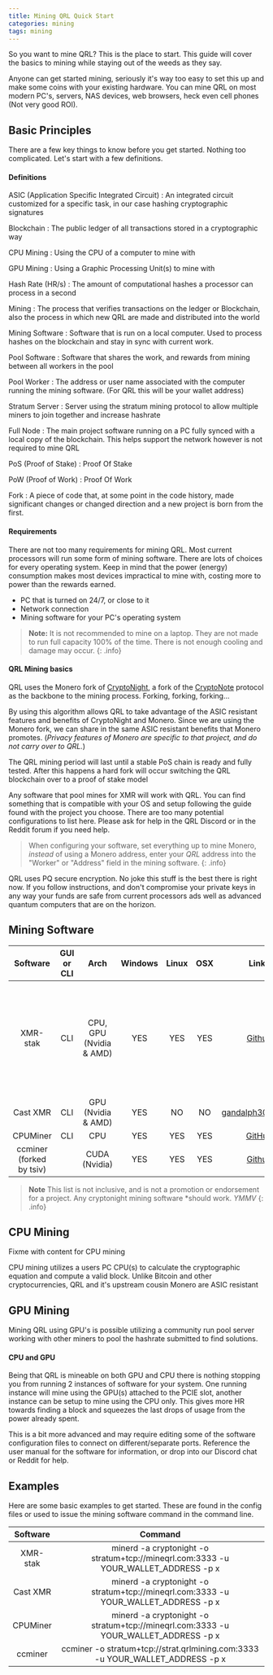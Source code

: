 ```yaml
---
title: Mining QRL Quick Start
categories: mining
tags: mining
---
```



So you want to mine QRL? This is the place to start. This guide will cover the basics to mining while staying out of the weeds as they say.

Anyone can get started mining, seriously it's way too easy to set this up and make some coins with your existing hardware. You can mine QRL on most modern PC's, servers, NAS devices, web browsers, heck even cell phones (Not very good ROI). 


## Basic Principles

There are a few key things to know before you get started. Nothing too complicated. Let's start with a few definitions.

#### Definitions

ASIC (Application Specific Integrated Circuit)
: An integrated circuit customized for a specific task, in our case hashing cryptographic signatures


Blockchain
: The public ledger of all transactions stored in a cryptographic way


CPU Mining
: Using the CPU of a computer to mine with


GPU Mining
: Using a Graphic Processing Unit(s) to mine with


Hash Rate (HR/s)
: The amount of computational hashes a processor can process in a second


Mining
: The process that verifies transactions on the ledger or Blockchain, also the process in which new QRL are made and distributed into the world


Mining Software
: Software that is run on a local computer. Used to process hashes on the blockchain and stay in sync with current work.


Pool Software
: Software that shares the work, and rewards from mining between all workers in the pool


Pool Worker
: The address or user name associated with the computer running the mining software. (For QRL this will be your wallet address)	


Stratum Server
: Server using the stratum mining protocol to allow multiple miners to join together and increase hashrate


Full Node
: The main project software running on a PC fully synced with a local copy of the blockchain. This helps support the network however is not required to mine QRL


PoS (Proof of Stake)
: Proof Of Stake


PoW (Proof of Work)
: Proof Of Work


Fork
: A piece of code that, at some point in the code history, made significant changes or changed direction and a new project is born from the first.


#### Requirements

There are not too many requirements for mining QRL. Most current processors will run some form of mining software. There are lots of choices for every operating system. Keep in mind that the power (energy) consumption makes most devices impractical to mine with, costing more to power than the rewards earned.

* PC that is turned on 24/7, or close to it
* Network connection
* Mining software for your PC's operating system

> **Note:** It is not recommended to mine on a laptop. They are not made to run full capacity 100% of the time. There is not enough cooling and damage may occur.
{: .info}

#### QRL Mining basics

QRL uses the Monero fork of [CryptoNight](http://cryptonite.info), a fork of the [CryptoNote](https://cryptonote.org/) protocol as the backbone to the mining process. Forking, forking, forking... 

By using this algorithm allows QRL to take advantage of the ASIC resistant features and benefits of CryptoNight and Monero. Since we are using the Monero fork, we can share in the same ASIC resistant benefits that Monero promotes. (*Privacy features of Monero are specific to that project, and do not carry over to QRL.*)

The QRL mining period will last until a stable PoS chain is ready and fully tested. After this happens a hard fork will occur switching the QRL blockchain over to a proof of stake model

Any software that pool mines for XMR will work with QRL. You can find something that is compatible with your OS and setup following the guide found with the project you choose. There are too many potential configurations to list here. Please ask for help in the QRL Discord or in the Reddit forum if you need help. 

> When configuring your software, set everything up to mine Monero, *instead* of using a Monero address, enter your *QRL* address into the "Worker" or "Address" field in the mining software.
{: .info}

QRL uses PQ secure encryption. No joke this stuff is the best there is right now. If you follow instructions, and don't compromise your private keys in any way your funds are safe from current processors ads well as advanced quantum computers that are on the horizon.

## Mining Software

| Software      | GUI or CLI | Arch | Windows     | Linux |  OSX   |  Links | Notes	|
|:-------------:|:--:|:-----:|:-----------:|:-----:|:------:|:------:|:-------:|
|   XMR-stak    | CLI	|	CPU, GPU (Nvidia & AMD) |  YES     |  YES     |  YES      | [Github](https://github.com/fireice-uk/xmr-stak/releases) | guided start, Open Source, TLS support, HTML statistics page, JSON API	|
|   Cast XMR    | CLI 	|	GPU (Nvidia & AMD) |    YES  |  NO   |  NO    | [gandalph3000.com](http://www.gandalph3000.com/cast_xmr/cast-xmr-optimized-cryptonight-miner-for-rx-vega/) | 	|
|   CPUMiner | CLI |	CPU  |    YES     |  YES   |  YES   | [GitHub](https://github.com/tpruvot/cpuminer-multi) | 	|
|   ccminer (forked by tsiv)   | 	|	CUDA (Nvidia) |  YES       |  YES   |   YES   | [Github](https://github.com/tsiv/ccminer-cryptonight) | 	|



> **Note** This list is not inclusive, and is not a promotion or endorsement for a project. Any cryptonight mining software \*should work. *YMMV*
{: .info}

## CPU Mining

Fixme with content for CPU mining

CPU mining utilizes a users PC CPU(s) to calculate the cryptographic equation and compute a valid block. Unlike Bitcoin and other cryptocurrencies, QRL and it's upstream cousin Monero are ASIC resistant


## GPU Mining

Mining QRL using GPU's is possible utilizing a community run pool server working with other miners to pool the hashrate submitted to find solutions. 


#### CPU and GPU

Being that QRL is mineable on both GPU and CPU there is nothing stopping you from running 2 instances of software for your system. One running instance will mine using the GPU(s) attached to the PCIE slot, another instance can be setup to mine using the CPU only. This gives more HR towards finding a block and squeezes the last drops of usage from the power already spent.

This is a bit more advanced and may require editing some of the software configuration files to connect on different/separate ports. Reference the user manual for the software for information, or drop into our Discord chat or Reddit for help.

## Examples
Here are some basic examples to get started. These are found in the config files or used to issue the mining software command in the command line.

| Software      | Command |
| :------------:|:-------:|
|   XMR-stak | minerd -a cryptonight -o stratum+tcp://mineqrl.com:3333 -u YOUR_WALLET_ADDRESS -p x |
|   Cast XMR | minerd -a cryptonight -o stratum+tcp://mineqrl.com:3333 -u YOUR_WALLET_ADDRESS -p x  |
|   CPUMiner | minerd -a cryptonight -o stratum+tcp://mineqrl.com:3333 -u YOUR_WALLET_ADDRESS -p x  |
|   ccminer  | ccminer -o stratum+tcp://strat.qrlmining.com:3333 -u YOUR_WALLET_ADDRESS -p x |
